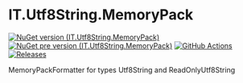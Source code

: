 # IT.Utf8String.MemoryPack
[![NuGet version (IT.Utf8String.MemoryPack)](https://img.shields.io/nuget/v/IT.Utf8String.MemoryPack.svg)](https://www.nuget.org/packages/IT.Utf8String.MemoryPack)
[![NuGet pre version (IT.Utf8String.MemoryPack)](https://img.shields.io/nuget/vpre/IT.Utf8String.MemoryPack.svg)](https://www.nuget.org/packages/IT.Utf8String.MemoryPack)
[![GitHub Actions](https://github.com/pairbit/IT.Utf8String.MemoryPack/workflows/Build/badge.svg)](https://github.com/pairbit/IT.Utf8String.MemoryPack/actions)
[![Releases](https://img.shields.io/github/release/pairbit/IT.Utf8String.MemoryPack.svg)](https://github.com/pairbit/IT.Utf8String.MemoryPack/releases)

MemoryPackFormatter for types Utf8String and ReadOnlyUtf8String